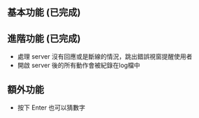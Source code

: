 ## 基本功能 (已完成)

## 進階功能 (已完成)
- 處理 server 沒有回應或是斷線的情況，跳出錯誤視窗提醒使用者
- 開啟 server 後的所有動作會被紀錄在log檔中

## 額外功能
- 按下 Enter 也可以猜數字
